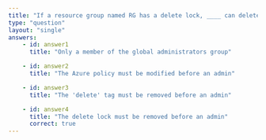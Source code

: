 ```yaml
---
title: "If a resource group named RG has a delete lock, ____ can delete RG"
type: "question"
layout: "single"
answers:
    - id: answer1
      title: "Only a member of the global administrators group"

    - id: answer2
      title: "The Azure policy must be modified before an admin"

    - id: answer3
      title: "The 'delete' tag must be removed before an admin"

    - id: answer4
      title: "The delete lock must be removed before an admin"
      correct: true
---
```

